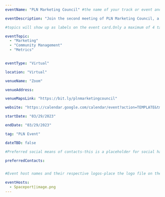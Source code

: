 ```yaml
---
eventName: "PLN Marketing Council" #the name of your track or event and its mandatory

eventDescription: "Join the second meeting of PLN Marketing Council, a coallition of marketing and community buidling professionals at PLN teams. We will have a deep dive on metrics followed by an AMA and general discussion. " #short description of your track or event limiting to 100-150 characters

#topics will show up as labels on the event card.Only a maximum of 4 tags will be displayed on the event card. Some referneces for topics - Blockchain, Web3, Cryptocurrency, Tech Taks,Workshop etc.

eventTopic: 
  - "Marketing"
  - "Community Management"
  - "Metrics"
  

eventType: "Virtual"

location: "Virtual"

venueName: "Zoom" 

venueAddress: 

venueMapsLink: "https://bit.ly/plnmarketingcouncil" 

website: "https://calendar.google.com/calendar/event?action=TEMPLATE&tmeid=NTRpb2VoN3ZzbjV1cTQ3ajAzcjBzbmsxZXEgY19pZGwxcGpjMjdycDRrZ25vbmdvdXZ0Ymt2OEBn&tmsrc=c_idl1pjc27rp4kgnongouvtbkv8%40group.calendar.google.com"

startDate: "03/29/2023"

endDate: "03/29/2023"

tag: "PLN Event"

dateTBD: false 

#Preferred social means of contacts-this is a placeholder for social handle like Twitter, Discord and so on and not to be mistaken for email contacts for eg.   - 'https://t.me/plnmarketingcouncil'

preferredContacts:


#Event host names and their respective logos-place the logo file on the path 'public/uploads' for eg.   - IPFS|ipfs-logo.png

eventHosts:
  - Spaceport|image.png
---
```

